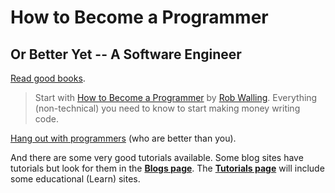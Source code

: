 # How to Become a Programmer
## Or Better Yet -- A Software Engineer

[Read good books](https://dan-carroll.github.io/online-development-books/).

> Start with [How to Become a Programmer](https://robwalling.com/assets/Software_by_Rob%20_How_to_Become_a%20_Programmer_1.0.pdf) by [Rob Walling](https://robwalling.com/). Everything (non-technical) you need to
know to start making money writing code.

[Hang out with programmers](https://dan-carroll.github.io/how-to-become-a-programmer/programmers-blogs) (who are better than you).

And there are some very good tutorials available. Some blog sites have tutorials but look for them in the **[Blogs page](https://dan-carroll.github.io/how-to-become-a-programmer/programmers-blogs)**. The **[Tutorials page](https://dan-carroll.github.io/how-to-become-a-programmer/programmers-tutorials)** will include some educational (Learn) sites.
